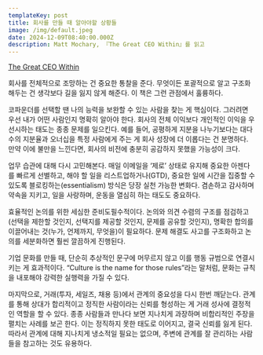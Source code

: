 ```yaml
---
templateKey: post
title: 회사를 만들 때 알아야할 상황들
image: /img/default.jpeg
date: 2024-12-09T08:40:00.000Z
description: Matt Mochary, 『The Great CEO Within』를 읽고
---
```

[The Great CEO Within](https://docs.google.com/document/d/1ZJZbv4J6FZ8Dnb0JuMhJxTnwl-dwqx5xl0s65DE3wO8/edit)


회사를 전체적으로 조망하는 건 중요한 통찰을 준다. 무엇이든 포괄적으로 알고 구조화해두는 건 생각보다 길을 잃지 않게 해준다.  이 책은 그런 관점에서 훌륭하다.

코파운더를 선택할 땐 나의 능력을 보완할 수 있는 사람을 찾는 게 핵심이다. 그러려면 우선 내가 어떤 사람인지 명확히 알아야 한다. 회사의 전체 이익보다 개인적인 이익을 우선시하는 태도는 종종 문제를 일으킨다. 예를 들어, 공평하게 지분을 나누기보다는 대다수의 지분율과 오너십을 특정 사람에게 주는 게 회사 성장에 더 이롭다는 건 분명하다. 만약 이에 불만을 느낀다면, 회사의 비전에 충분히 공감하지 못했을 가능성이 크다.

  
업무 습관에 대해 다시 고민해본다. 매일 이메일을 ‘제로’ 상태로 유지해 중요한 아젠다를 빠르게 선별하고, 해야 할 일을 리스트업하거나(GTD), 중요한 일에 시간을 집중할 수 있도록 블로킹하는(essentialism) 방식은 당장 실천 가능한 변화다. 겸손하고 감사하며 약속을 지키고, 일을 사랑하며, 운동을 열심히 하는 태도도 중요하다.


효율적인 논의를 위한 세심한 준비도필수적이다. 논의와 의견 수렴의 구조를 점검하고(선택을 제한할 것인지, 선택지를 제공할 것인지, 문제를 공유할 것인지), 명확한 합의를 이끌어내는 것(누가, 언제까지, 무엇을)이 필요하다. 문제 해결도 사고를 구조화하고 논의를 세분화하면 훨씬 깔끔하게 진행된다.


기업 문화를 만들 때, 단순히 추상적인 문구에 머무르지 않고 이를 행동 규범으로 연결시키는 게 효과적이다. “Culture is the name for those rules”라는 말처럼, 문화는 규칙을 내포해야 강력한 실행력을 가질 수 있다.


마지막으로, 거래(투자, 세일즈, 채용 등)에서 관계의 중요성을 다시 한번 깨닫는다. 관계를 통해 상대가 합리적이고 정직한 사람이라는 신뢰를 형성하는 게 거래 성사에 결정적인 역할을 할 수 있다. 종종 사람들과 만나다 보면 지나치게 과장하며 비합리적인 주장을 펼치는 사례를 보곤 한다. 이는 정직하지 못한 태도로 이어지고, 결국 신뢰를 잃게 된다. 따라서 관계에 대해 지나치게 냉소적일 필요는 없으며, 주변에 관계를 잘 관리하는 사람들을 참고하는 것도 유용하다.
